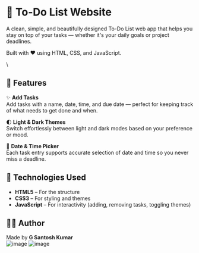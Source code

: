
# 📝 To-Do List Website

A clean, simple, and beautifully designed To-Do List web app that helps you stay on top of your tasks — whether it's your daily goals or project deadlines.

Built with ❤️ using HTML, CSS, and JavaScript.

\

## 🚀 Features

✨ **Add Tasks**  
Add tasks with a name, date, time, and due date — perfect for keeping track of what needs to get done and when.

🌓 **Light & Dark Themes**  
Switch effortlessly between light and dark modes based on your preference or mood.

📅 **Date & Time Picker**  
Each task entry supports accurate selection of date and time so you never miss a deadline.


## 📂 Technologies Used

- **HTML5** – For the structure  
- **CSS3** – For styling and themes  
- **JavaScript** – For interactivity (adding, removing tasks, toggling themes)


## 🙋‍♂️ Author

Made by **G Santosh Kumar**  
![image](https://github.com/user-attachments/assets/1cc13b81-bcec-45df-a3cf-8a405f2c3520)
![image](https://github.com/user-attachments/assets/754baa55-79fe-4b45-adbc-429d28dea16a)




